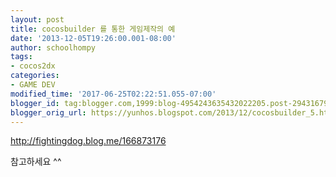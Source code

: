 ```yaml
---
layout: post
title: cocosbuilder 를 통한 게임제작의 예
date: '2013-12-05T19:26:00.001-08:00'
author: schoolhompy
tags:
- cocos2dx
categories:
- GAME DEV
modified_time: '2017-06-25T02:22:51.055-07:00'
blogger_id: tag:blogger.com,1999:blog-4954243635432022205.post-2943167914894008057
blogger_orig_url: https://yunhos.blogspot.com/2013/12/cocosbuilder_5.html
---
```


http://fightingdog.blog.me/166873176<br/><div>참고하세요 ^^</div>